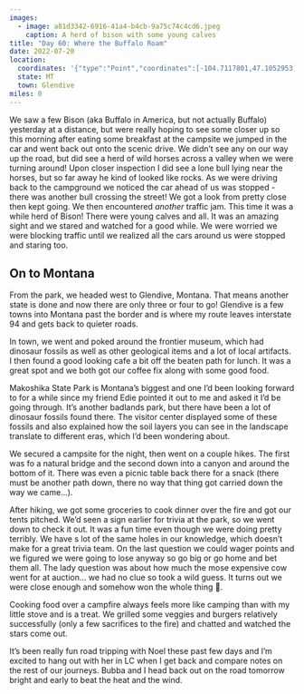 ```yaml
---
images:
  - image: a81d3342-6916-41a4-b4cb-9a75c74c4cd6.jpeg
    caption: A herd of bison with some young calves
title: "Day 60: Where the Buffalo Roam"
date: 2022-07-20
location:
  coordinates: '{"type":"Point","coordinates":[-104.7117801,47.1052953]}'
  state: MT
  town: Glendive
miles: 0
---
```

We saw a few Bison (aka Buffalo in America, but not actually Buffalo) yesterday at a distance, but were really hoping to see some closer up so this morning after eating some breakfast at the campsite we jumped in the car and went back out onto the scenic drive. We didn’t see any on our way up the road, but did see a herd of wild horses across a valley when we were turning around! Upon closer inspection I did see a lone bull lying near the horses, but so far away he kind of looked like rocks. As we were driving back to the campground we noticed the car ahead of us was stopped - there was another bull crossing the street! We got a look from pretty close then kept going. We then encountered _another_ traffic jam. This time it was a while herd of Bison! There were young calves and all. It was an amazing sight and we stared and watched for a good while. We were worried we were blocking traffic until we realized all the cars around us were stopped and staring too. 

## On to Montana

From the park, we headed west to Glendive, Montana. That means another state is done and now there are only three or four to go! Glendive is a few towns into Montana past the border and is where my route leaves interstate 94 and gets back to quieter roads. 

In town, we went and poked around the frontier museum, which had dinosaur fossils as well as other geological items and a lot of local artifacts. I then found a good looking cafe a bit off the beaten path for lunch. It was a great spot and we both got our coffee fix along with some good food. 

Makoshika State Park is Montana’s biggest and one I’d been looking forward to for a while since my friend Edie pointed it out to me and asked it I’d be going through. It’s another badlands park, but there have been a lot of dinosaur fossils found there. The visitor center displayed some of these fossils and also explained how the soil layers you can see in the landscape translate to different eras, which I’d been wondering about. 

We secured a campsite for the night, then went on a couple hikes. The first was fo a natural bridge and the second down into a canyon and around the bottom of it. There was even a picnic table back there for a snack (there must be another path down, there no way that thing got carried down the way we came…). 

After hiking, we got some groceries to cook dinner over the fire and got our tents pitched. We’d seen a sign earlier for trivia at the park, so we went down to check it out. It was a fun time even though we were doing pretty terribly. We have s lot of the same holes in our knowledge, which doesn’t make for a great trivia team. On the last question we could wager points and we figured we were going to lose anyway so go big or go home and bet them all. The lady question was about how much the mose expensive cow went for at auction… we had no clue so took a wild guess. It turns out we were close enough and somehow won the whole thing 🤣. 

Cooking food over a campfire always feels more like camping than with my little stove and is a treat. We grilled some veggies and burgers relatively successfully (only a few sacrifices to the fire) and chatted and watched the stars come out. 

It’s been really fun road tripping with Noel these past few days and I’m excited to hang out with her in LC when I get back and compare notes on the rest of our journeys. Bubba and I head back out on the road tomorrow bright and early to beat the heat and the wind. 